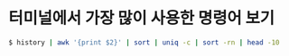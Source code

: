 # 터미널에서 가장 많이 사용한 명령어 보기
```sh
$ history | awk '{print $2}' | sort | uniq -c | sort -rn | head -10
```

